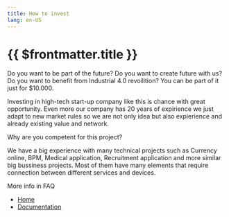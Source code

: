 ```yaml
---
title: How to invest
lang: en-US
---
```


# {{ $frontmatter.title }}

Do you want to be part of the future? Do you want to create future with us? Do you want to benefit from Industrial 4.0 revoilition? You can be part of it just for $10.000.

Investing in high-tech start-up company like this is chance with great opportunity. Even more our company has 20 years of expirience we just adapt to new market rules so we are not only idea but also expierience and already existing value and network.



Why are you competent for this project?

We have a big experience with many technical projects such as Currency online, BPM, Medical application, Recruitment application and more similar big bussiness projects. Most of them have many elements that require connection between different services and devices.


More info in FAQ


+ [Home](http://www.dialogware.com/)
+ [Documentation](http://docs.dialogware.com/)
